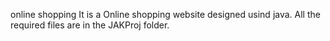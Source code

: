 online shopping
It is a Online shopping website designed usind java.
All the required files are in the JAKProj folder.
